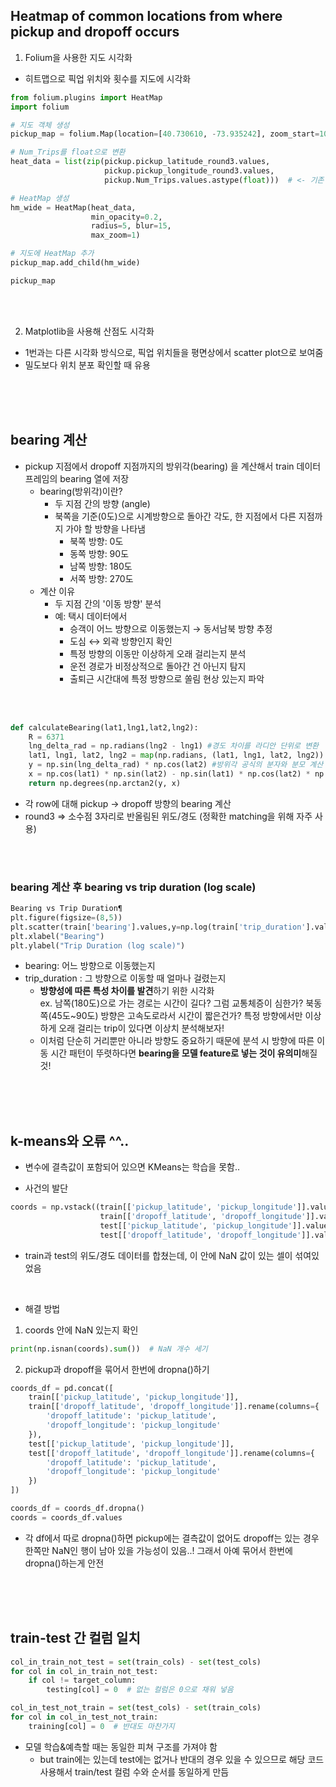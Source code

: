 ## Heatmap of common locations from where pickup and dropoff occurs

1. Folium을 사용한 지도 시각화
- 히트맵으로 픽업 위치와 횟수를 지도에 시각화
```py
from folium.plugins import HeatMap
import folium

# 지도 객체 생성
pickup_map = folium.Map(location=[40.730610, -73.935242], zoom_start=10)

# Num_Trips를 float으로 변환
heat_data = list(zip(pickup.pickup_latitude_round3.values,
                     pickup.pickup_longitude_round3.values,
                     pickup.Num_Trips.values.astype(float)))  # <- 기존 코드 오류나서 이 부분 추가

# HeatMap 생성
hm_wide = HeatMap(heat_data,
                  min_opacity=0.2,
                  radius=5, blur=15,
                  max_zoom=1)

# 지도에 HeatMap 추가
pickup_map.add_child(hm_wide)

pickup_map
```

<br/>
<br/>

2. Matplotlib을 사용해 산점도 시각화
- 1번과는 다른 시각화 방식으로, 픽업 위치들을 평면상에서 scatter plot으로 보여줌
- 밀도보다 위치 분포 확인할 때 유용

<br/>
<br/>
<br/>

## bearing 계산
- pickup 지점에서 dropoff 지점까지의 방위각(bearing) 을 계산해서 train 데이터프레임의 bearing 열에 저장
    - bearing(방위각)이란?
        - 두 지점 간의 방향 (angle)
        - 북쪽을 기준(0도)으로 시계방향으로 돌아간 각도, 한 지점에서 다른 지점까지 가야 할 방향을 나타냄
            - 북쪽 방향: 0도
            - 동쪽 방향: 90도
            - 남쪽 방향: 180도
            - 서쪽 방향: 270도
    - 계산 이유
        - 두 지점 간의 '이동 방향' 분석
        - 예: 택시 데이터에서
            - 승객이 어느 방향으로 이동했는지 → 동서남북 방향 추정
            - 도심 ↔ 외곽 방향인지 확인
            - 특정 방향의 이동만 이상하게 오래 걸리는지 분석
            - 운전 경로가 비정상적으로 돌아간 건 아닌지 탐지
            - 출퇴근 시간대에 특정 방향으로 쏠림 현상 있는지 파악
<br/>
<br/>

```py
def calculateBearing(lat1,lng1,lat2,lng2):
    R = 6371 
    lng_delta_rad = np.radians(lng2 - lng1) #경도 차이를 라디안 단위로 변환 
    lat1, lng1, lat2, lng2 = map(np.radians, (lat1, lng1, lat2, lng2)) #위도와 경도를 라디안으로 변환 (삼각함수에서 라디안 단위 사용)
    y = np.sin(lng_delta_rad) * np.cos(lat2) #방위각 공식의 분자와 분모 계산    
    x = np.cos(lat1) * np.sin(lat2) - np.sin(lat1) * np.cos(lat2) * np.cos(lng_delta_rad) #atan2(y, x)로 라디안 단위의 각도를 반환 → 최종적으로 도(degree) 단위로 변환하여 반환
    return np.degrees(np.arctan2(y, x)
```

- 각 row에 대해 pickup → dropoff 방향의 bearing 계산
- round3 => 소수점 3자리로 반올림된 위도/경도 (정확한 matching을 위해 자주 사용)

<br/>
<br/>

### bearing 계산 후 bearing vs trip duration (log scale)
```py
Bearing vs Trip Duration¶
plt.figure(figsize=(8,5))
plt.scatter(train['bearing'].values,y=np.log(train['trip_duration'].values))
plt.xlabel("Bearing")
plt.ylabel("Trip Duration (log scale)")
```

- bearing: 어느 방향으로 이동했는지
- trip_duration : 그 방향으로 이동할 때 얼마나 걸렸는지
    - **방향성에 따른 특성 차이를 발견**하기 위한 시각화 <br/>
    ex. 남쪽(180도)으로 가는 경로는 시간이 길다? 그럼 교통체증이 심한가? 북동쪽(45도~90도) 방향은 고속도로라서 시간이 짧은건가? 특정 방향에서만 이상하게 오래 걸리는 trip이 있다면 이상치 분석해보자!
    - 이처럼 단순히 거리뿐만 아니라 방향도 중요하기 때문에 분석 시 방향에 따른 이동 시간 패턴이 뚜렷하다면 **bearing을 모델 feature로 넣는 것이 유의미**해질 것! 

<br/>
<br/>
<br/>

## k-means와 오류 ^^..
- 변수에 결측값이 포함되어 있으면 KMeans는 학습을 못함..

- 사건의 발단
```py
coords = np.vstack((train[['pickup_latitude', 'pickup_longitude']].values,
                    train[['dropoff_latitude', 'dropoff_longitude']].values,
                    test[['pickup_latitude', 'pickup_longitude']].values,
                    test[['dropoff_latitude', 'dropoff_longitude']].values))
```
-  train과 test의 위도/경도 데이터를 합쳤는데, 이 안에 NaN 값이 있는 셀이 섞여있었음
<br/>

- 해결 방법
1. coords 안에 NaN 있는지 확인
```py
print(np.isnan(coords).sum())  # NaN 개수 세기
```
2. pickup과 dropoff을 묶어서 한번에 dropna()하기
```py 
coords_df = pd.concat([
    train[['pickup_latitude', 'pickup_longitude']],
    train[['dropoff_latitude', 'dropoff_longitude']].rename(columns={
        'dropoff_latitude': 'pickup_latitude',
        'dropoff_longitude': 'pickup_longitude'
    }),
    test[['pickup_latitude', 'pickup_longitude']],
    test[['dropoff_latitude', 'dropoff_longitude']].rename(columns={
        'dropoff_latitude': 'pickup_latitude',
        'dropoff_longitude': 'pickup_longitude'
    })
])

coords_df = coords_df.dropna()
coords = coords_df.values
```
- 각 df에서 따로 dropna()하면 pickup에는 결측값이 없어도 dropoff는 있는 경우 한쪽만 NaN인 행이 남아 있을 가능성이 있음..! 그래서 아예 묶어서 한번에 dropna()하는게 안전
<br/>
<br/>
<br/>

## train-test 간 컬럼 일치
```py
col_in_train_not_test = set(train_cols) - set(test_cols)
for col in col_in_train_not_test:
    if col != target_column:
        testing[col] = 0  # 없는 컬럼은 0으로 채워 넣음

col_in_test_not_train = set(test_cols) - set(train_cols)
for col in col_in_test_not_train:
    training[col] = 0  # 반대도 마찬가지
```
- 모델 학습&예측할 때는 동일한 피쳐 구조를 가져야 함
    - but train에는 있는데 test에는 없거나 반대의 경우 있을 수 있으므로 해당 코드 사용해서 train/test 컬럼 수와 순서를 동일하게 만듬



